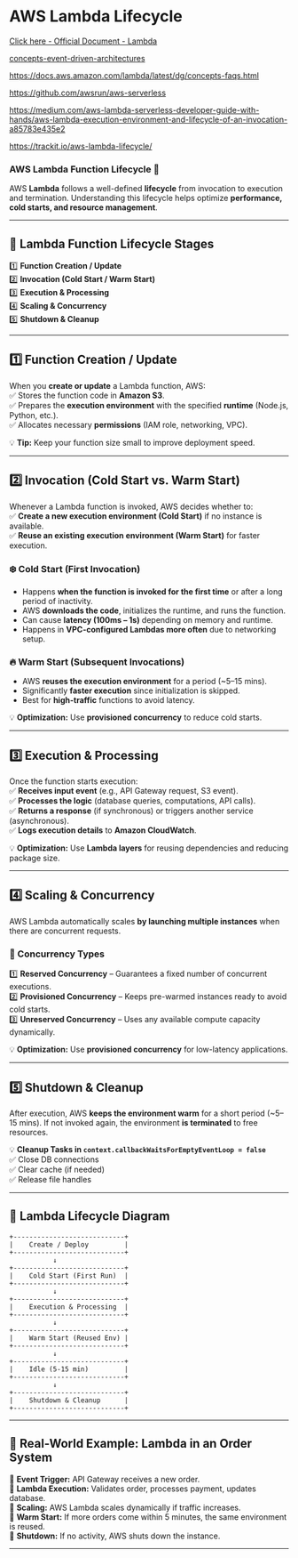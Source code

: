 # AWS Lambda Lifecycle

[Click here - Official Document - Lambda](https://docs.aws.amazon.com/lambda/latest/dg/lambda-runtime-environment.html)

[concepts-event-driven-architectures](https://docs.aws.amazon.com/lambda/latest/dg/concepts-event-driven-architectures.html)

https://docs.aws.amazon.com/lambda/latest/dg/concepts-faqs.html

https://github.com/awsrun/aws-serverless

https://medium.com/aws-lambda-serverless-developer-guide-with-hands/aws-lambda-execution-environment-and-lifecycle-of-an-invocation-a85783e435e2

https://trackit.io/aws-lambda-lifecycle/


### **AWS Lambda Function Lifecycle 🚀**  

AWS **Lambda** follows a well-defined **lifecycle** from invocation to execution and termination. Understanding this lifecycle helps optimize **performance, cold starts, and resource management**.  

---

## **📌 Lambda Function Lifecycle Stages**  

1️⃣ **Function Creation / Update**  
2️⃣ **Invocation (Cold Start / Warm Start)**  
3️⃣ **Execution & Processing**  
4️⃣ **Scaling & Concurrency**  
5️⃣ **Shutdown & Cleanup**  

---

## **1️⃣ Function Creation / Update**  
When you **create or update** a Lambda function, AWS:  
✅ Stores the function code in **Amazon S3**.  
✅ Prepares the **execution environment** with the specified **runtime** (Node.js, Python, etc.).  
✅ Allocates necessary **permissions** (IAM role, networking, VPC).  

💡 **Tip:** Keep your function size small to improve deployment speed.  

---

## **2️⃣ Invocation (Cold Start vs. Warm Start)**  
Whenever a Lambda function is invoked, AWS decides whether to:  
✅ **Create a new execution environment (Cold Start)** if no instance is available.  
✅ **Reuse an existing execution environment (Warm Start)** for faster execution.  

### **❄️ Cold Start (First Invocation)**
- Happens **when the function is invoked for the first time** or after a long period of inactivity.  
- AWS **downloads the code**, initializes the runtime, and runs the function.  
- Can cause **latency (100ms – 1s)** depending on memory and runtime.  
- Happens in **VPC-configured Lambdas more often** due to networking setup.  

### **🔥 Warm Start (Subsequent Invocations)**
- AWS **reuses the execution environment** for a period (~5–15 mins).  
- Significantly **faster execution** since initialization is skipped.  
- Best for **high-traffic** functions to avoid latency.  

💡 **Optimization:** Use **provisioned concurrency** to reduce cold starts.  

---

## **3️⃣ Execution & Processing**  
Once the function starts execution:  
✅ **Receives input event** (e.g., API Gateway request, S3 event).  
✅ **Processes the logic** (database queries, computations, API calls).  
✅ **Returns a response** (if synchronous) or triggers another service (asynchronous).  
✅ **Logs execution details** to **Amazon CloudWatch**.  

💡 **Optimization:** Use **Lambda layers** for reusing dependencies and reducing package size.  

---

## **4️⃣ Scaling & Concurrency**  
AWS Lambda automatically scales **by launching multiple instances** when there are concurrent requests.  

### **🔹 Concurrency Types**  
1️⃣ **Reserved Concurrency** – Guarantees a fixed number of concurrent executions.  
2️⃣ **Provisioned Concurrency** – Keeps pre-warmed instances ready to avoid cold starts.  
3️⃣ **Unreserved Concurrency** – Uses any available compute capacity dynamically.  

💡 **Optimization:** Use **provisioned concurrency** for low-latency applications.  

---

## **5️⃣ Shutdown & Cleanup**  
After execution, AWS **keeps the environment warm** for a short period (~5–15 mins). If not invoked again, the environment **is terminated** to free resources.  

💡 **Cleanup Tasks in `context.callbackWaitsForEmptyEventLoop = false`**  
✅ Close DB connections  
✅ Clear cache (if needed)  
✅ Release file handles  

---

## **📌 Lambda Lifecycle Diagram**  
```
+----------------------------+
|    Create / Deploy         |
+----------------------------+
           ↓
+----------------------------+
|    Cold Start (First Run)  |
+----------------------------+
           ↓
+----------------------------+
|    Execution & Processing  |
+----------------------------+
           ↓
+----------------------------+
|    Warm Start (Reused Env) |
+----------------------------+
           ↓
+----------------------------+
|    Idle (5-15 min)         |
+----------------------------+
           ↓
+----------------------------+
|    Shutdown & Cleanup      |
+----------------------------+
```

---

## **📌 Real-World Example: Lambda in an Order System**  
🔹 **Event Trigger:** API Gateway receives a new order.  
🔹 **Lambda Execution:** Validates order, processes payment, updates database.  
🔹 **Scaling:** AWS Lambda scales dynamically if traffic increases.  
🔹 **Warm Start:** If more orders come within 5 minutes, the same environment is reused.  
🔹 **Shutdown:** If no activity, AWS shuts down the instance.  

---
